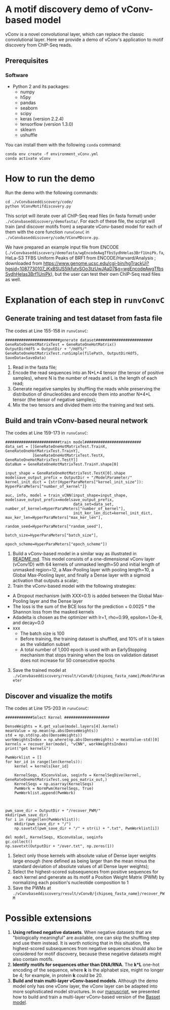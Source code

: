 # A motif discovery demo of vConv-based model

vConv is a novel convolutional layer, which can replace the classic convolutional layer. Here we provide a demo of vConv's application to motif discovery from ChIP-Seq reads.


## Prerequisites

### Software

- Python 2 and its packages:
  - numpy
  - h5py
  - pandas
  - seaborn
  - scipy
  - keras (version 2.2.4)
  - tensorflow (version 1.3.0)
  - sklearn
  - ushuffle

You can install them with the following `conda` command:
```{bash}
conda env create -f environment_vConv.yml
conda activate vConv
```

# How to run the demo

Run the demo with the following commands:

```{bash}
cd ./vConvbaseddiscovery/code/
python VConvMotifdiscovery.py
```

This script will iterate over all ChIP-Seq read files (in fasta format) under `./vConvbaseddiscovery/demofasta/`. For each of these file, the script will train (and discover motifs from) a separate vConv-based model for each of them with the core function `runvConvC` in `./vConvbaseddiscovery/code/VConvMDcore.py`. 

We have prepared an example input file from ENCODE (`./vConvbaseddiscovery/demofasta/wgEncodeAwgTfbsSydhHelas3Brf1UniPk.fa`, HeLa-S3 TFBS Uniform Peaks of BRF1 from ENCODE/Harvard/Analysis ; downloaded from https://www.genome.ucsc.edu/cgi-bin/hgTrackUi?hgsid=1087730107_iKxBSlJS5lkfutvSOo3tzUwJAaD7&g=wgEncodeAwgTfbsSydhHelas3Brf1UniPk), but the user can test their own ChIP-Seq read files as well.

# Explanation of each step in `runvConvC`

## Generate training and test dataset from fasta file

The codes at Line 155-158 in `runvConvC`:
```{python}
########################generate dataset#########################
GeneRateOneHotMatrixTest = GeneRateOneHotMatrix()
OutputDirHdf5 = OutputDir + "/Hdf5/"
GeneRateOneHotMatrixTest.runSimple(filePath, OutputDirHdf5, SaveData=SaveData)
```
1. Read in the fasta file;
2. Encode the read sequences into an N\*L\*4 tensor (the tensor of positive samples), where N is the number of reads and L is the length of each read;
3. Generate negative samples by shuffling the reads while preserving the distribution of dinucleotides and encode them into another N\*4\*L tensor (the tensor of negative samples); 
4. Mix the two tensors and divided them into the training and test sets.

## Build and train vConv-based neural network

The codes at Line 159-173 in `runvConvC`:
```{python}
########################train model#########################
data_set = [[GeneRateOneHotMatrixTest.TrainX, GeneRateOneHotMatrixTest.TrainY],
            [GeneRateOneHotMatrixTest.TestX, GeneRateOneHotMatrixTest.TestY]]
dataNum = GeneRateOneHotMatrixTest.TrainY.shape[0]

input_shape = GeneRateOneHotMatrixTest.TestX[0].shape
modelsave_output_prefix = OutputDir + "/ModelParameter/"
kernel_init_dict = {str(HyperParaMeters["kernel_init_size"]): HyperParaMeters["number_of_kernel"]}

auc, info, model = train_vCNN(input_shape=input_shape, modelsave_output_prefix=modelsave_output_prefix,
                              data_set=data_set, number_of_kernel=HyperParaMeters["number_of_kernel"],
                              init_ker_len_dict=kernel_init_dict, max_ker_len=HyperParaMeters["max_ker_len"],
                              random_seed=HyperParaMeters["random_seed"],
                              batch_size=HyperParaMeters["batch_size"],
                              epoch_scheme=HyperParaMeters["epoch_scheme"])
```
1. Build a vConv-based model in a similar way as illustrated in [README.md](https://github.com/AUAShen/vConv/blob/main/README.md). This model consists of a one-dimensional vConv layer (vConv1D) with 64 kernels of unmasked length=50 and initial length of unmasked region=12, a Max-Pooling layer with pooling length=10, a Global Max-Pooling layer, and finally a Dense layer with a sigmoid activation that outputs a scalar;
2. Train the vConv-based model with the following strategies:
  - A Dropout mechanism (with XXX=0.1) is added between the Global Max-Pooling layer and the Dense layer
  - The loss is the sum of the BCE loss for the prediction + 0.0025 * the Shannon loss from the masked kernels
  - Adadelta is chosen as the optimizer with lr=1, rho=0.99, epsilon=1.0e-8, and decay=0.0
- xxx
  - The batch size is 100
  - Before training, the training dataset is shuffled, and 10% of it is taken as the validation subset
  - A total number of 1,000 epoch is used with an EarlyStopping mechanism that stops training when the loss on validation dataset does not increase for 50 consecutive epochs
3. Save the trained model at `./vConvbaseddiscovery/result/vConvB/{chipseq_fasta_name}/ModelParameter`

## Discover and visualize the motifs

The codes at Line 175-203 in `runvConvC`:
```{python}
############Select Kernel ####################

DenseWeights = K.get_value(model.layers[4].kernel)
meanValue = np.mean(np.abs(DenseWeights))
std = np.std(np.abs(DenseWeights))
workWeightsIndex = np.where(np.abs(DenseWeights) > meanValue-std)[0]
kernels = recover_ker(model, "vCNN", workWeightsIndex)
print("get kernels")

PwmWorklist = []
for ker_id in range(len(kernels)):
    kernel = kernels[ker_id]

    KernelSeqs, KSconvValue, seqinfo = KernelSeqDive(kernel, GeneRateOneHotMatrixTest.seq_pos_matrix_out,)
    KernelSeqs = np.asarray(KernelSeqs)
    PwmWork = NormPwm(KernelSeqs, True)
    PwmWorklist.append(PwmWork)



pwm_save_dir = OutputDir + "/recover_PWM/"
mkdir(pwm_save_dir)
for i in range(len(PwmWorklist)):
    mkdir(pwm_save_dir + "/")
    np.savetxt(pwm_save_dir + "/" + str(i) + ".txt", PwmWorklist[i])

del model, KernelSeqs, KSconvValue, seqinfo
gc.collect()
np.savetxt(OutputDir + "/over.txt", np.zeros(1))
```
1. Select only those kernels with absolute value of Dense layer weights large enough (here defined as being larger than the mean minus the standard deviation of absolute values of all Dense layer weights);
2. Select the highest-scored subsequences from positive sequences for each kernel and generate as its motif a Position Weight Matrix (PWM) by normalizing each position's nucleotide composition to 1
3. Save the PWMs at `./vConvbaseddiscovery/result/vConvB/{chipseq_fasta_name}/recover_PWM`



# Possible extensions

1. **Using refined negative datasets**. When negative datasets that are "biologically meaningful" are available, one can skip the shuffling step and use them instead. It is worth noticing that in this situation, the highest-scored subsequences from negative sequences should also be considered for motif discovery, because these negative datasets might also contain motifs.
2. **Identify motifs for sequences other than DNA/RNA.** The **k*L** one-hot encoding of the sequence, where **k** is the alphabet size, might no longer be 4; for example, in protein **k** could be 20.
3. **Build and train multi-layer vConv-based models**. Although the demo model only has one vConv layer, the vConv layer can be adapted into more sophisticated model structures. In our [manuscript](https://doi.org/10.1101/508242), we presented how to build and train a multi-layer vConv-based version of the [Basset model](https://pubmed.ncbi.nlm.nih.gov/27197224/).  





